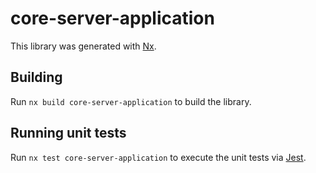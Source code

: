 # core-server-application

This library was generated with [Nx](https://nx.dev).

## Building

Run `nx build core-server-application` to build the library.

## Running unit tests

Run `nx test core-server-application` to execute the unit tests via [Jest](https://jestjs.io).
